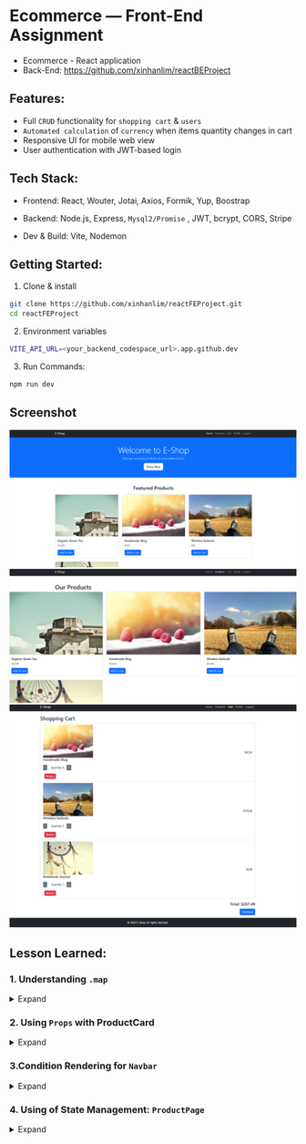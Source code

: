 # Ecommerce — Front-End Assignment
- Ecommerce - React application 
- Back-End: https://github.com/xinhanlim/reactBEProject

## Features:
- Full `CRUD` functionality for `shopping cart` & `users`
- `Automated calculation` of `currency` when items quantity changes in cart
- Responsive UI for mobile web view
- User authentication with JWT-based login 

## Tech Stack:
- Frontend: React, Wouter, Jotai, Axios, Formik, Yup, Boostrap

- Backend: Node.js, Express, `Mysql2/Promise` , JWT, bcrypt, CORS, Stripe

- Dev & Build: Vite, Nodemon


## Getting Started:
1) Clone & install
```bash
git clone https://github.com/xinhanlim/reactFEProject.git
cd reactFEProject
```
2) Environment variables
```bash
VITE_API_URL=<your_backend_codespace_url>.app.github.dev
```

3) Run Commands:
```bash
npm run dev
```
## Screenshot

![img](public/project2image.png)
![img](public/project2image.2.png)
![img](public/project2image.4.png)

## Lesson Learned:

### 1. Understanding `.map` 
<details><summary>Expand</summary>

- .map() always returns a new array (same length as original) but it `DON'T CHANGE` the original array.
```js
// setProducts(response.data) => update the state => React Re-render
useEffect(() => {
    try {
      const fetchProducts = async () => {
        const response = await axios.get(import.meta.env.VITE_API_URL + "/api/products");
        setProducts(response.data);
      }
      fetchProducts();
    } catch (e) {
      console.log("error", e);
    }
  }, []);

//On that re-render, JSX runs again and .map() is executed during render to produce the list of <ProductCard /> elements.
{
          products.map(p => (
            <div key={p.id} className="col-md-4 mb-4">
              <ProductCard
                image={p.image}
                name={p.name}
                price={p.price.toFixed(2)}
                onAddToCart={() => {
                  handleAddToCart(p)
                }}
              />
            </div>
          )
          )
        }
```

</details>

### 2. Using `Props` with ProductCard

<details><summary>Expand</summary>

- Props let a parent component pass data and callbacks down to a child component. 
- Below is a simple ProductCard that receives image, name, price, and an onAddToCart handler via props.

```bash
## Child Component: `ProductCard`
export default function ProductCard(props){
    return (
      <>
        <div className="card">
      <img src={props.image} className="card-img-top" alt={props.product}/>
      <div className="card-body">
        <h5 className="card-title">{props.name}</h5>
        <p className="card-text">${props.price}</p>
        <a href ="#" className="btn btn-primary" onClick={()=>{
          props.onAddToCart();
        }}>Add To Cart</a>
      </div>
    </div>
    </>
    );
}
```
- having `ProductCard()` with `(props)` as a variable to be passed on to the parents.
- so that can use in the parent component

```bash
## Parent Component: `ProductPage`
 {
          products.map(p => (
            <div key={p.id} className="col-md-4 mb-4">
              <ProductCard
                image={p.image}
                name={p.name}
                price={p.price.toFixed(2)}
                onAddToCart={() => {
                  handleAddToCart(p)
                }}
              />
            </div>
          )
          )
        }
```
- Map through the product list and render one ProductCard per item.
- The parent passes props down to the child (image, name, price, onAddToCart).
- Each list item gets a stable key={p.id} to help React track elements.
</details>

### 3.Condition Rendering for `Navbar`
<details><summary>Expand</summary>

- Conditional rendering lets you show/hide UI based on state or props.
- Taking for this case, `Login` shown in navbar when user has not login
- When user Login Successful, `Login` will be changed to `Logout` 

```js
// Get the jwt token using our helpers from useJwt()
  const { getJwt, clearJwt } = useJwt();
  const jwt = getJwt();
// if jwt is present/true render the first `(...)` if not render the next `(...)`
{jwt ? (  
        <>
        <li className="nav-item">
            <Link href="/profile" className={`nav-link ${location === '/Profile' ? 'active' : ''}`}>Profile</Link>
            </li>
            <li className="nav-item">
            <button onClick={handleLogout} className="btn btn-link nav-link">Logout</button>
            </li>
         </>
        ) : (
        <>
            <li className="nav-item">
            <Link href="/RegisterPage" className={`nav-link ${location === '/RegisterPage' ? 'active' : ''}`}>Register</Link>
            </li>
            <li className="nav-item">
            <Link href="/login" className={`nav-link ${location === '/login' ? 'active' : ''}`}>Login</Link>
            </li>
        </>
        )
}
```
</details>

### 4. Using of State Management: `ProductPage` 
<details><summary>Expand</summary>

- State Management helps to change the variable and re-render it.
  
```js
// calling useState from 'react'
// having 2 variables, `products` being the initial state where the `setProduct` is the state that been changed 
 const [products, setProducts] = useState([]);

// Using useEffect because axios and data fetching is out of react control, can be called as side-effect
// When the request resolves, setProducts(...) updates state,
// and React re-renders with the new products.
 useEffect(() => {
    try {
      const fetchProducts = async () => {
        const response = await axios.get(import.meta.env.VITE_API_URL + "/api/products");
        setProducts(response.data);
      }
      fetchProducts();
    } catch (e) {
      console.log("error", e);
    }
  }, []);
```
</details>

